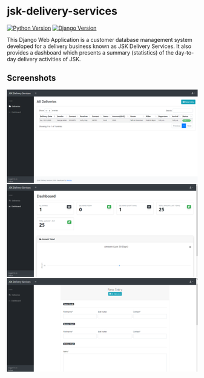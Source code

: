 # jsk-delivery-services

[![Python Version](https://img.shields.io/badge/python-3.6-brightgreen.svg)](https://python.org)
[![Django Version](https://img.shields.io/badge/django-2.2.6-brightgreen.svg)](https://djangoproject.com)

This Django Web Application is a customer database management system developed for a delivery business known as JSK Delivery Services. It also provides a dashboard which presents a summary (statistics) of the day-to-day delivery activities of JSK.

## Screenshots

<img src="ext-images/jsk1.png">
<img src="ext-images/jsk2.png">
<img src="ext-images/jsk3.png">

